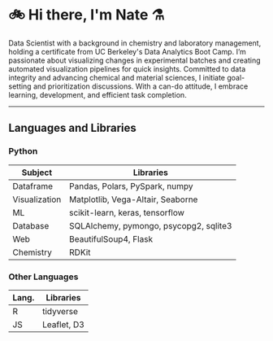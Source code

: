# 🚲 Hi there, I'm Nate ⚗️

Data Scientist with a background in chemistry and laboratory management, holding a certificate from UC Berkeley's Data Analytics Boot Camp. I’m passionate about visualizing changes in experimental batches and creating automated visualization pipelines for quick insights. Committed to data integrity and advancing chemical and material sciences, I initiate goal-setting and prioritization discussions. With a can-do attitude, I embrace learning, development, and efficient task completion.

---

## Languages and Libraries

### Python

Subject| Libraries
---|---
Dataframe | Pandas, Polars, PySpark, numpy
Visualization | Matplotlib, Vega-Altair, Seaborne
ML | scikit-learn, keras, tensorflow
Database | SQLAlchemy, pymongo, psycopg2, sqlite3
Web | BeautifulSoup4, Flask
Chemistry | RDKit

### Other Languages
Lang. | Libraries
---|---
R | tidyverse
JS | Leaflet, D3

<!--

Skills 
Languages: Python, SQL, R, Java, Javascript, HTML/CSS, JSON
Applications:  VS Code, Jupyter Lab, R-Studio, postgreSQL, SQlite, MongoDB, Tableau, GitHub, GIT, CLI
Python Libraries: pandas, numpy, scikit-learn, scipy, matplotlib, vega-altair, SQLAlchemy, pymongo, Flask, BeautifulSoup, RDKit, openBabel
Chemical: Electrochemical testing, organic synthesis, ultra-pure analytical chemistry, Chemdraw, SciFinder. DFT modeling basics
WebDev Libraries: JS - Leaflet, D3, Plotly

**Nate-Sheibley/Nate-Sheibley** is a ✨ _special_ ✨ repository because its `README.md` (this file) appears on your GitHub profile.
-->
